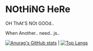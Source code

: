 # NOtHiNG HeRe
 
OH ThAt'S NOt GOOd..

When Another.. need.. js..

[![Anurag's GitHub stats](https://github-readme-stats.vercel.app/api?username=naixt1478&show_icons=true&theme=onedark)](https://github.com/naixt1478)
|
[![Top Langs](https://github-readme-stats.vercel.app/api/top-langs/?username=naixt1478&theme=onedark)](https://github.com/naixt1478)
